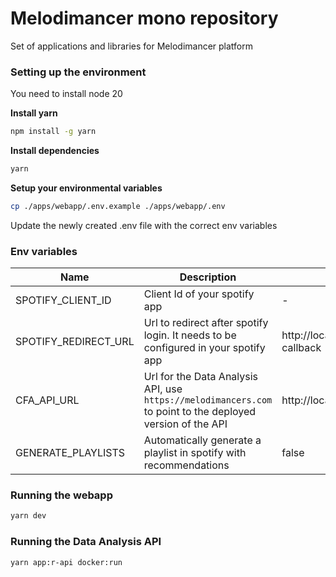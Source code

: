 # Melodimancer mono repository

Set of applications and libraries for Melodimancer platform

### Setting up the environment

You need to install node 20

**Install yarn**

```bash
npm install -g yarn
```

**Install dependencies**

```bash
yarn
```

**Setup your environmental variables**

```bash
cp ./apps/webapp/.env.example ./apps/webapp/.env
```
Update the newly created .env file with the correct env variables

### Env variables

| Name | Description | Default |
|------|-------------|---------|
| SPOTIFY_CLIENT_ID | Client Id of your spotify app | - |
| SPOTIFY_REDIRECT_URL | Url to redirect after spotify login. It needs to be configured in your spotify app | http://localhost:3000/auth-callback |
| CFA_API_URL | Url for the Data Analysis API, use `https://melodimancers.com` to point to the deployed version of the API | http://localhost:8000 |
| GENERATE_PLAYLISTS | Automatically generate a playlist in spotify with recommendations | false |

### Running the webapp

```bash
yarn dev
```

### Running the Data Analysis API

```bash
yarn app:r-api docker:run
```
